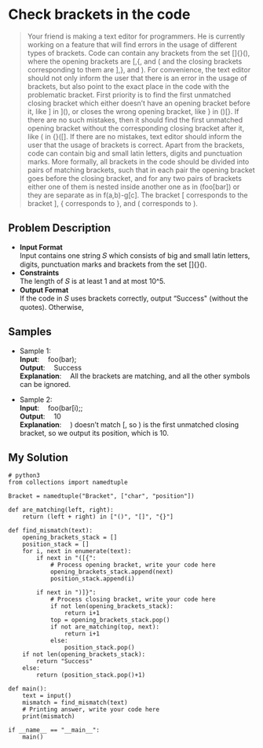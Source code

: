 # Check brackets in the code
> Your friend is making a text editor for programmers. He is currently working on a feature that will find errors in the usage of different types of brackets. Code can contain any brackets from the set []{}(), where the opening brackets are [,{, and ( and the closing brackets corresponding to them are ],}, and ).
> For convenience, the text editor should not only inform the user that there is an error in the usage of brackets, but also point to the exact place in the code with the problematic bracket. First priority is to find the first unmatched closing bracket which either doesn’t have an opening bracket before it, like ] in ](), or closes the wrong opening bracket, like } in ()[}. If there are no such mistakes, then it should find the first unmatched opening bracket without the corresponding closing bracket after it, like ( in {}([]. If there are no mistakes, text editor should inform the user that the usage of brackets is correct.
> Apart from the brackets, code can contain big and small latin letters, digits and punctuation marks.
> More formally, all brackets in the code should be divided into pairs of matching brackets, such that in each pair the opening bracket goes before the closing bracket, and for any two pairs of brackets either one of them is nested inside another one as in (foo[bar]) or they are separate as in f(a,b)-g[c]. The bracket [ corresponds to the bracket ], { corresponds to }, and ( corresponds to ).  

## Problem Description
* **Input Format**  
  Input contains one string 𝑆 which consists of big and small latin letters, digits, punctuation marks and brackets from the set []{}().
* **Constraints**  
  The length of 𝑆 is at least 1 and at most 10^5.
* **Output Format**  
  If the code in 𝑆 uses brackets correctly, output “Success" (without the quotes). Otherwise,

## Samples
* Sample 1:  
  **Input**:  &emsp;foo(bar);  
  **Output**:  &emsp;Success  
  **Explanation**:  &emsp;All the brackets are matching, and all the other symbols can be ignored.  

* Sample 2:  
  **Input**:  &emsp;foo(bar[i);;  
  **Output**:  &emsp;10  
  **Explanation**:  &emsp;) doesn’t match [, so ) is the first unmatched closing bracket, so we output its position, which is 10.  
  
## My Solution
```python3
# python3
from collections import namedtuple

Bracket = namedtuple("Bracket", ["char", "position"])

def are_matching(left, right):
    return (left + right) in ["()", "[]", "{}"]

def find_mismatch(text):
    opening_brackets_stack = []
    position_stack = []
    for i, next in enumerate(text):
        if next in "([{":
            # Process opening bracket, write your code here
            opening_brackets_stack.append(next)
            position_stack.append(i)
        
        if next in ")]}":
            # Process closing bracket, write your code here
            if not len(opening_brackets_stack):
                return i+1
            top = opening_brackets_stack.pop()
            if not are_matching(top, next):
                return i+1
            else:
                position_stack.pop()
    if not len(opening_brackets_stack):
        return "Success" 
    else:
        return (position_stack.pop()+1)

def main():
    text = input()
    mismatch = find_mismatch(text)
    # Printing answer, write your code here
    print(mismatch)

if __name__ == "__main__":
    main()
```
